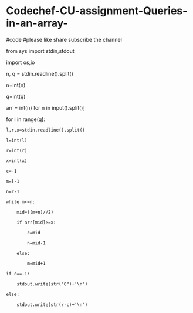 # Codechef-CU-assignment-Queries-in-an-array-

#code
#please like share subscribe the channel


from sys import stdin,stdout

import os,io 

n, q = stdin.readline().split()

n=int(n)

q=int(q)

arr = int(n) for n in input().split()]

for i in range(q):

    l,r,x=stdin.readline().split()
    
    l=int(l)
    
    r=int(r)
    
    x=int(x)
    
    c=-1 
    
    m=l-1
    
    n=r-1
    
    while m<=n:
    
        mid=((m+n)//2)
        
        if arr[mid]>=x:
        
            c=mid
            
            n=mid-1
            
        else:
        
            m=mid+1 
            
    if c==-1:
    
        stdout.write(str("0")+'\n')
        
    else:
    
        stdout.write(str(r-c)+'\n')
